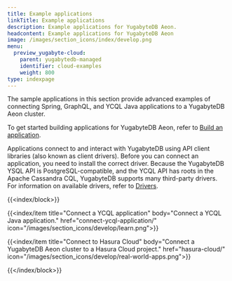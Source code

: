 ```yaml
---
title: Example applications
linkTitle: Example applications
description: Example applications for YugabyteDB Aeon.
headcontent: Example applications for YugabyteDB Aeon
image: /images/section_icons/index/develop.png
menu:
  preview_yugabyte-cloud:
    parent: yugabytedb-managed
    identifier: cloud-examples
    weight: 800
type: indexpage
---
```


The sample applications in this section provide advanced examples of connecting Spring, GraphQL, and YCQL Java applications to a YugabyteDB Aeon cluster.

To get started building applications for YugabyteDB Aeon, refer to [Build an application](../../tutorials/build-apps/).

Applications connect to and interact with YugabyteDB using API client libraries (also known as client drivers). Before you can connect an application, you need to install the correct driver. Because the YugabyteDB YSQL API is PostgreSQL-compatible, and the YCQL API has roots in the Apache Cassandra CQL, YugabyteDB supports many third-party drivers. For information on available drivers, refer to [Drivers](../../reference/drivers/).

{{<index/block>}}

<!--  {{<index/item
    title="Connect a Spring Data YugabyteDB application"
    body="Connect a Spring application implemented with Spring Data YugabyteDB."
    href="connect-application/"
    icon="/images/section_icons/develop/learn.png">}}
-->
  {{<index/item
    title="Connect a YCQL application"
    body="Connect a YCQL Java application."
    href="connect-ycql-application/"
    icon="/images/section_icons/develop/learn.png">}}

  {{<index/item
    title="Connect to Hasura Cloud"
    body="Connect a YugabyteDB Aeon cluster to a Hasura Cloud project."
    href="hasura-cloud/"
    icon="/images/section_icons/develop/real-world-apps.png">}}

<!--  {{<index/item
    title="Deploy a GraphQL application"
    body="Deploy a real-time polling application connected to YugabyteDB Aeon on Hasura Cloud."
    href="hasura-sample-app/"
    icon="/images/section_icons/develop/real-world-apps.png">}}
-->
{{</index/block>}}
